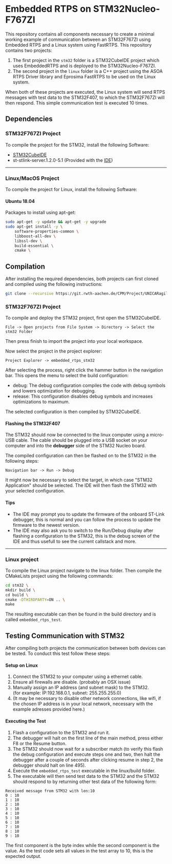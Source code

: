 # Embedded RTPS on STM32Nucleo-F767ZI
This repository contains all components necessary to create a minimal working example of communication between an STM32F767ZI using Embedded RTPS and a Linux system using FastRTPS. This repository contains two projects:
1. The first project in the `stm32` folder is a STM32CubeIDE project which uses EmbeddedRTPS and is deployed to the STM32Nucleo-F767ZI.
2. The second project in the `linux` folder is a C++ project using the ASOA RTPS Driver library and Eprosima FastRTPS to be used on the Linux system.

When both of these projects are executed, the Linux system will send RTPS messages with test data to the STM32F407, to which the STM32F767ZI will then respond. This simple communication test is executed 10 times.


## Dependencies
### STM32F767ZI Project
To compile the project for the STM32, install the following Software:
- [STM32CubeIDE](https://www.st.com/en/development-tools/stm32cubeide.html)
- st-stlink-server.1.2.0-5.1 (Provided with the [IDE](https://www.st.com/en/development-tools/stm32cubeide.html))

---

### Linux/MacOS Project
To compile the project for Linux, install the following Software:

#### Ubuntu 18.04
Packages to install using apt-get:
```bash
sudo apt-get -y update && apt-get -y upgrade
sudo apt-get install -y \
    software-properties-common \
    libboost-all-dev \
    libssl-dev \
    build-essential \
    cmake \
```
## Compilation
After installing the required dependencies, both projects can first cloned and compiled using the following instructions:

```bash
git clone --recursive https://git.rwth-aachen.de/CPM/Project/UNICARagil/Software/asoa/targets/embeddedrtps-stm32
```

### STM32F767ZI Project
To compile and deploy the STM32 project, first open the STM32CubeIDE.
```
File -> Open projects from File System -> Directory -> Select the stm32 Folder 
```
Then press finish to import the project into your local workspace.

Now select the project in the project explorer:
```
Project Explorer -> embedded_rtps_stm32
```
After selecting the process, right click the hammer button in the navigation bar. 
This opens the menu to select the build configuration:
 - debug: The debug configuration compiles the code with debug symbols and lowers optimization for debugging.
 - release: This configuration disables debug symbols and increases optimizations to maximum.

The selected configuration is then compiled by STM32CubeIDE. 

#### Flashing the STM32F407
The STM32 should now be connected to the linux computer using a micro-USB cable. The cable should be plugged into a USB socket on your computer and into the __debugger__ side of the STM32 Nucleo board.

The compiled configuration can then be flashed on to the STM32 in the following steps:
```
Navigation bar -> Run -> Debug
```
It might now be necessary to select the target, in which case "STM32 Application" should be selected. The IDE will then flash the STM32 with your selected configuration. 

#### Tips
- The IDE may prompt you to update the firmware of the onboard ST-Link debugger, this is normal and you can follow the process to update the firmware to the newest version.
- The IDE may also ask you to switch to the Run/Debug display after flashing a configuration to the STM32, this is the debug screen of the IDE and thus usefull to see the current callstack and more.

---

### Linux project

To compile the Linux project navigate to the linux folder. Then compile the CMakeLists project using the following commands:
```bash
cd stm32 \
mkdir build \
cd build \
cmake -DTHIRDPARTY=ON .. \
make 
```

The resulting executable can then be found in the build directory and is called `embedded_rtps_test`. 

## Testing Communication with STM32

After compiling both projects the communication between both devices can be tested. To conduct this test follow these steps:

#### Setup on Linux
1. Connect the STM32 to your computer using a ethernet cable.
2. Ensure all firewalls are disable. (probably an OSX issue)
3. Manually assign an IP address (and subnet mask) to the STM32. <br>
   (for example: IP:192.168.0.1, subnet: 255.255.255.0) 
4. (It may be necessary to disable other network connections, like wifi, if the chosen IP address is in your local network, necessary with the example adresses provided here.)

#### Executing the Test

1. Flash a configuration to the STM32 and run it.
2. The debugger will halt on the first line of the main method, press either F8 or the Resume button.
3. The STM32 should now wait for a subscriber match (to verify this flash the debug configuration and execute steps one and two, then halt the debugger after a couple of seconds after clicking resume in step 2, the debugger should halt on line 495).
4. Execute the `embedded_rtps_test` executable in the linux/build folder.
5. The executable will then send test data to the STM32 and the STM32 should respond to by returning other test data of the following form: <br>
``` 
Received message from STM32 with len:10
0 : 10
1 : 10
2 : 10
3 : 10
4 : 10
5 : 10
6 : 10
7 : 10
8 : 10
9 : 10
```
The first component is the byte index while the second component is the value. As the test code sets all values in the test array to 10, this is the expected output.